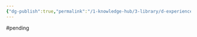 ```yaml
---
{"dg-publish":true,"permalink":"/1-knowledge-hub/3-library/d-experiences-and-learnings/1-office/2-tstps-incidents-and-experiences/cwph-prelub-flow-switch-malfunction/","noteIcon":""}
---
```


#pending 